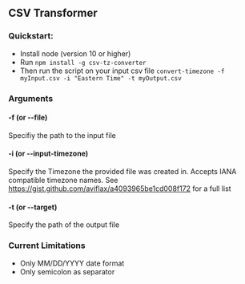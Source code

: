 ## CSV Transformer

### Quickstart:
* Install node (version 10 or higher)
* Run `npm install -g csv-tz-converter`
* Then run the script on your input csv file 
  `convert-timezone -f myInput.csv -i "Eastern Time" -t myOutput.csv`

### Arguments
#### -f (or --file)
Specifiy the path to the input file

#### -i (or --input-timezone)
Specify the Timezone the provided file was created in. Accepts IANA compatible timezone names. See https://gist.github.com/aviflax/a4093965be1cd008f172 for a full list

#### -t (or --target)
Specify the path of the output file

### Current Limitations

- Only MM/DD/YYYY date format
- Only semicolon as separator
